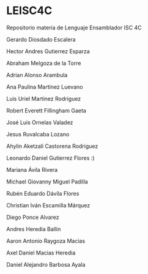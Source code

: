 # LEISC4C
Repositorio materia de Lenguaje Ensamblador ISC 4C

Gerardo Diosdado Escalera

Hector Andres Gutierrez Esparza

Abraham Melgoza de la Torre

Adrian Alonso Arambula

Ana Paulina Martinez Luevano

Luis Uriel Martinez Rodriguez

Robert Everett Fillingham Gaeta

José Luis Ornelas Valadez

Jesus Ruvalcaba Lozano

Ahylin Aketzali Castorena Rodriguez 

Leonardo Daniel Gutierrez Flores :)

Mariana Ávila Rivera

Michael Giovanny Miguel Padilla

Rubén Eduardo Dávila Flores

Christian Iván Escamilla Márquez

Diego Ponce Alvarez

Andres Heredia Ballin

Aaron Antonio Raygoza Macias

Axel Daniel Macias Heredia

Daniel Alejandro Barbosa Ayala
